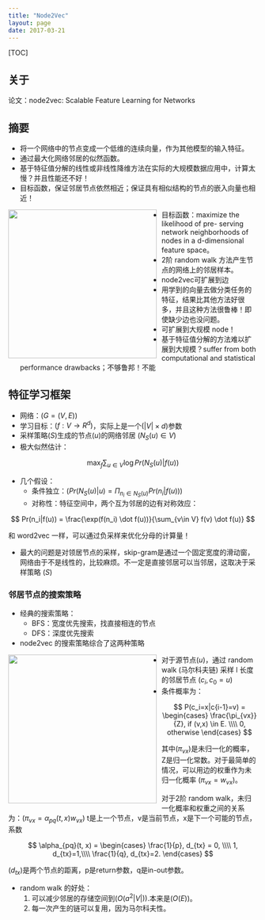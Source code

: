 ```yaml
---
title: "Node2Vec"
layout: page
date: 2017-03-21
---
```

[TOC]

## 关于
论文：node2vec: Scalable Feature Learning for Networks


## 摘要
- 将一个网络中的节点变成一个低维的连续向量，作为其他模型的输入特征。
- 通过最大化网络邻居的似然函数。
- 基于特征值分解的线性或非线性降维方法在实际的大规模数据应用中，计算太慢？并且性能还不好！
- 目标函数，保证邻居节点依然相近；保证具有相似结构的节点的嵌入向量也相近！

<img src="/wiki/static/images/node2vec1.png" style="float:left;width:300px;margin-right:10px;" />

- 目标函数：maximize the likelihood of pre- serving network neighborhoods of nodes in a d-dimensional feature space。
- 2阶 random walk 方法产生节点的网络上的邻居样本。
- node2vec可扩展到边
- 用学到的向量去做分类任务的特征，结果比其他方法好很多，并且这种方法很鲁棒！即使缺少边也没问题。
- 可扩展到大规模 node！
- 基于特征值分解的方法难以扩展到大规模？suffer from both computational and statistical performance drawbacks；不够鲁邦！不能

## 特征学习框架
- 网络：$(G = (V, E))$
- 学习目标：$(f : V \rightarrow R^d)$，实际上是一个$(|V| \times d)$参数
- 采样策略$(S)$生成的节点$(u)$的网络邻居 $(N_S(u) \in V)$
- 极大似然估计：

$$
\max_f \sum_{u \in V} \log Pr(N_S(u)| f(u) )
$$

- 几个假设：
    - 条件独立：$( Pr(N_S(u)| u ) = \Pi_{n_i \in N_S(u)} Pr(n_i|f(u)) )$
    - 对称性：特征空间中，两个互为邻居的边有对称效应：

$$
Pr(n_i|f(u)) = \frac{\exp(f(n_i) \dot f(u))}{\sum_{v\in V} f(v) \dot f(u)}
$$

和 word2vec 一样，可以通过负采样来优化分母的计算量！

- 最大的问题是对领居节点的采样，skip-gram是通过一个固定宽度的滑动窗，网络由于不是线性的，比较麻烦。不一定是直接邻居可以当邻居，这取决于采样策略 $(S)$

### 邻居节点的搜索策略
- 经典的搜索策略：
    - BFS：宽度优先搜索，找直接相连的节点
    - DFS：深度优先搜索
- node2vec 的搜索策略综合了这两种策略

<img src="/wiki/static/images/node2vec2.png" style="float:left;width:300px;margin-right:10px;" />

- 对于源节点$(u)$，通过 random walk (马尔科夫链) 采样 l 长度的邻居节点 $(c_i, c_0=u)$
- 条件概率为：

$$
P(c_i=x|c{i-1}=v) = \begin{cases}
    \frac{\pi_{vx}}{Z}, if (v,x) \in E. \\\\
    0, otherwise
\end{cases}
$$

其中$(\pi_{vx})$是未归一化的概率，Z是归一化常数。对于最简单的情况，可以用边的权重作为未归一化概率
$(\pi_{vx} = w_{vx})$。

对于2阶 random walk，未归一化概率和权重之间的关系为：$(\pi_{vx} = \alpha_{pq}(t,x)w_{vx})$
t是上一个节点，v是当前节点，x是下一个可能的节点，系数

$$
\alpha_{pq}(t, x) = \begin{cases} 
            \frac{1}{p}, d_{tx} = 0, \\\\
            1, d_{tx}=1,\\\\
            \frac{1}{q}, d_{tx}=2.
\end{cases}
$$

$(d_{tx})$是两个节点的距离，p是return参数，q是in-out参数。

- random walk 的好处：
    1. 可以减少邻居的存储空间到$(O(a^2|V|))$.本来是$(O(E))$。
    2. 每一次产生的链可以复用，因为马尔科夫性。
